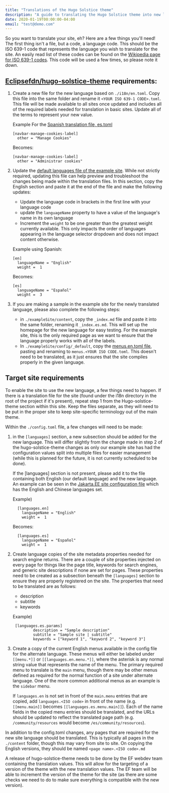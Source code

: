 ```yaml
---
title: "Translations of the Hugo Solstice theme"
description: "A guide to translating the Hugo Solstice theme into new languages."
date: 2020-01-19T00:00:00-04:00
email: "test@demo.com"
---
```


So you want to translate your site, eh? Here are a few things you'll need! The first thing isn't a file, but a code, a language code. This should be the ISO 639-1 code that represents the language you wish to translate for the site. An easily read list of these codes can be found on the [Wikipedia page for ISO 639-1 codes](https://en.wikipedia.org/wiki/List_of_ISO_639-1_codes). This code will be used a few times, so please note it down.

## [Eclipsefdn/hugo-solstice-theme](https://gitlab.eclipse.org/eclipsefdn/it/webdev/hugo-solstice-theme) requirements:
1. Create a new file for the new language based on `./i18n/en.toml`. Copy this file into the same folder and rename it `<YOUR ISO 639-1 CODE>.toml`. This file will be made available to all sites once updated and includes all of the required labels needed for translation in basic sites. Update all of the terms to represent your new value.


    Example For the [Spanish translation file, es.toml](https://gitlab.eclipse.org/eclipsefdn/it/webdev/hugo-solstice-theme/blob/master/i18n/es.toml)
    ```
    [navbar-manage-cookies-label]
      other = "Manage Cookies"
    ```

    Becomes:
    ```
    [navbar-manage-cookies-label]
      other = "Administrar cookies"
    ```

2. Update the [default languages file of the example site](https://gitlab.eclipse.org/eclipsefdn/it/webdev/hugo-solstice-theme/blob/master/exampleSite/config/_default/languages.toml). While not strictly required, updating this file can help preview and troubleshoot the changes being made within the translation files. In this section, copy the English section and paste it at the end of the file and make the following updates:
    - Update the language code in brackets in the first line with your language code
    - update the `languageName` property to have a value of the language's name in its own language
    - Increment the `weight` to be one greater than the greatest weight currently available. This only impacts the order of languages appearing in the language selector dropdown and does not impact content otherwise.

    Example using Spanish:
    ```
    [en]
      languageName = "English"
      weight =  1
    ```
    Becomes:
    ```
    [es]
      languageName = "Español"
      weight =  3
    ```

3. If you are making a sample in the example site for the newly translated language, please also complete the following steps:
    - in `./exampleSite/content`, copy the `_index.md` file and paste it into the same folder, renaming it `_index.es.md`. This will set up the homepage for the new language for easy testing. For the example site, this is the only required page as we want to ensure that the language properly works with all of the labels.
    - In `./exampleSite/config/_default`, copy the [menus.en.toml file](https://gitlab.eclipse.org/eclipsefdn/it/webdev/hugo-solstice-theme/blob/master/exampleSite/config/_default/menus.en.toml), pasting and renaming to `menus.<YOUR ISO CODE.toml`. This doesn't need to be translated, as it just ensures that the site compiles properly in the given language.

## Target site requirements

To enable the site to use the new language, a few things need to happen. If there is a translation file for the site (found under the i18n directory in the root of the project if it's present), repeat step 1 from the Hugo-solstice-theme section within this site. Keep the files separate, as they will need to be put in the proper site to keep site-specific terminology out of the main theme.

Within the `./config.toml` file, a few changes will need to be made:
1. in the `[languages]` section, a new subsection should be added for the new language. This will differ slightly from the change made in step 2 of the hugo-solstice-theme changes as only our example site has had the configuration values split into multiple files for easier management (while this is planned for the future, it is not currently scheduled to be done).

    If the [languages] section is not present, please add it to the file containing both English (our default language) and the new language. An example can be seen in the [Jakarta.EE site configuration file](https://github.com/jakartaee/jakarta.ee/blob/src/config.toml#L197) which has the English and Chinese languages set.

    Example)
    ```
      [languages.en]
        languageName = "English"
        weight =  1
    ```
    Becomes:
    ```
      [languages.es]
        languageName = "Español"
        weight =  1
    ```

2. Create language copies of the site metadata properties needed for search engine returns. There are a couple of site properties injected on every page for things like the page title, keywords for search engines, and generic site descriptions if none are set for pages. These properties need to be created as a subsection beneath the `[languages]` section to ensure they are properly registered on the site. The properties that need to be translated are as follows:
    - description
    - subtitle
    - keywords

   Example)
   ```
    [languages.es.params]
            description = "Sample description"
            subtitle = "Sample site | subtitle"
            keywords = ["keyword 1", "keyword 2", "keyword 3"]
    ```

3. Create a copy of the current English menus available in the config file for the alternate language. These menus will either be labeled under `[[menu.*]]` or `[[languages.en.menu.*]]`, where the asterisk is any normal string value that represents the name of the menu. The primary required menu to translate is the `main` menu, though there may be other menus defined as required for the normal function of a site under alternate language. One of the more common additional menus as an example is the `sidebar` menu.

    If `languages.en` is not set in front of the `main.menu` entries that are copied, add `languages.<ISO code>` in front of the name (e.g. `[[menu.main]]` becomes `[[languages.es.menu.main]]`). Each of the name fields in the copied menu entries should be translated, and the URLs should be updated to reflect the translated page path (e.g. `/community/resources` would become `/es/community/resources`).

In addition to the config.toml changes, any pages that are required for the new site language should be translated. This is typically all pages in the `./content` folder, though this may vary from site to site. On copying the English versions, they should be named `<page name>.<ISO code>.md`

A release of hugo-solstice-theme needs to be done by the EF webdev team containing the translation values. This will allow for the targeting of a version of the theme with the new translation values. The EF team will be able to increment the version of the theme for the site (as there are some checks we need to do to make sure everything is compatible with the new version).